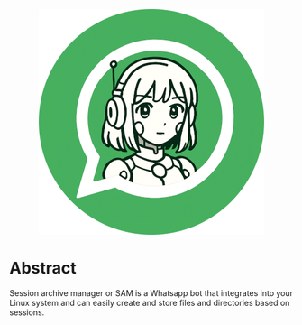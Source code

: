 <p align="center">
  <img src="https://github.com/MoonDusk1996/sam-bot/blob/main/public/sam-icon.png" alt="icon" />
</p>

# Abstract

Session archive manager or SAM is a Whatsapp bot that integrates into your Linux system and can easily create and store files and directories based on sessions.

